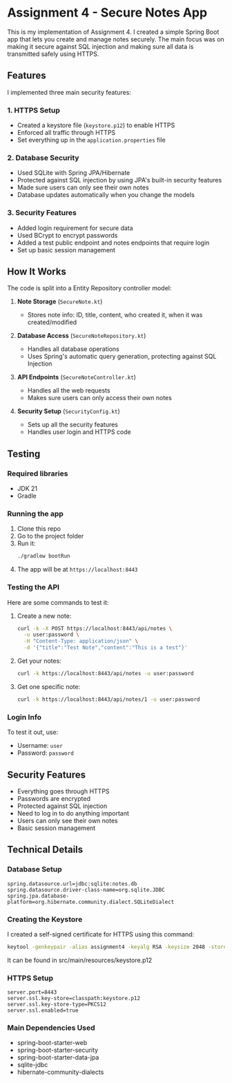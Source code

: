 # Assignment 4 - Secure Notes App

This is my implementation of Assignment 4. I created a simple Spring Boot app that lets you create and manage notes securely. The main focus was on making it secure against SQL injection and making sure all data is transmitted safely using HTTPS.

## Features

I implemented three main security features:

### 1. HTTPS Setup
- Created a keystore file (`keystore.p12`) to enable HTTPS
- Enforced all traffic through HTTPS
- Set everything up in the `application.properties` file

### 2. Database Security
- Used SQLite with Spring JPA/Hibernate
- Protected against SQL injection by using JPA's built-in security features
- Made sure users can only see their own notes
- Database updates automatically when you change the models

### 3. Security Features
- Added login requirement for secure data
- Used BCrypt to encrypt passwords
- Added a test public endpoint and notes endpoints that require login
- Set up basic session management

## How It Works

The code is split into a Entity Repository controller model:

1. **Note Storage** (`SecureNote.kt`)
   - Stores note info: ID, title, content, who created it, when it was created/modified

2. **Database Access** (`SecureNoteRepository.kt`)
   - Handles all database operations
   - Uses Spring's automatic query generation, protecting against SQL Injection

3. **API Endpoints** (`SecureNoteController.kt`)
   - Handles all the web requests
   - Makes sure users can only access their own notes

4. **Security Setup** (`SecurityConfig.kt`)
   - Sets up all the security features
   - Handles user login and HTTPS code

## Testing

### Required libraries
- JDK 21
- Gradle

### Running the app
1. Clone this repo
2. Go to the project folder
3. Run it:
   ```bash
   ./gradlew bootRun
   ```
4. The app will be at `https://localhost:8443`

### Testing the API
Here are some commands to test it:

1. Create a new note:
   ```bash
   curl -k -X POST https://localhost:8443/api/notes \
     -u user:password \
     -H "Content-Type: application/json" \
     -d '{"title":"Test Note","content":"This is a test"}'
   ```

2. Get your notes:
   ```bash
   curl -k https://localhost:8443/api/notes -u user:password
   ```

3. Get one specific note:
   ```bash
   curl -k https://localhost:8443/api/notes/1 -u user:password
   ```

### Login Info
To test it out, use:
- Username: `user`
- Password: `password`

## Security Features
- Everything goes through HTTPS
- Passwords are encrypted
- Protected against SQL injection
- Need to log in to do anything important
- Users can only see their own notes
- Basic session management

## Technical Details

### Database Setup
```properties
spring.datasource.url=jdbc:sqlite:notes.db
spring.datasource.driver-class-name=org.sqlite.JDBC
spring.jpa.database-platform=org.hibernate.community.dialect.SQLiteDialect
```

### Creating the Keystore
I created a self-signed certificate for HTTPS using this command:
```bash
keytool -genkeypair -alias assignment4 -keyalg RSA -keysize 2048 -storetype PKCS12 -keystore src/main/resources/keystore.p12 -validity 365
```

It can be found in src/main/resources/keystore.p12

### HTTPS Setup
```properties
server.port=8443
server.ssl.key-store=classpath:keystore.p12
server.ssl.key-store-type=PKCS12
server.ssl.enabled=true
```

### Main Dependencies Used
- spring-boot-starter-web
- spring-boot-starter-security
- spring-boot-starter-data-jpa
- sqlite-jdbc
- hibernate-community-dialects 